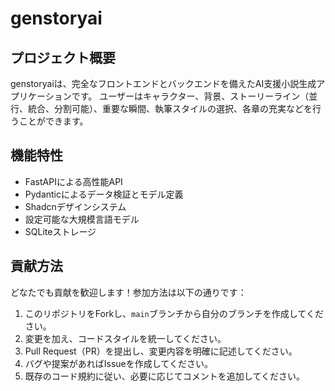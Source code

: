 # genstoryai

## プロジェクト概要

genstoryaiは、完全なフロントエンドとバックエンドを備えたAI支援小説生成アプリケーションです。
ユーザーはキャラクター、背景、ストーリーライン（並行、統合、分割可能）、重要な瞬間、執筆スタイルの選択、各章の充実などを行うことができます。

## 機能特性
- FastAPIによる高性能API
- Pydanticによるデータ検証とモデル定義
- Shadcnデザインシステム
- 設定可能な大規模言語モデル
- SQLiteストレージ

## 貢献方法

どなたでも貢献を歓迎します！参加方法は以下の通りです：

1. このリポジトリをForkし、`main`ブランチから自分のブランチを作成してください。
2. 変更を加え、コードスタイルを統一してください。
3. Pull Request（PR）を提出し、変更内容を明確に記述してください。
4. バグや提案があればIssueを作成してください。
5. 既存のコード規約に従い、必要に応じてコメントを追加してください。
